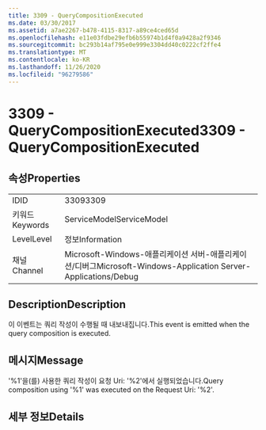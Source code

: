 ```yaml
---
title: 3309 - QueryCompositionExecuted
ms.date: 03/30/2017
ms.assetid: a7ae2267-b478-4115-8317-a89ce4ced65d
ms.openlocfilehash: e11e03fdbe29efb6b55974b1d4f0a9428a2f9346
ms.sourcegitcommit: bc293b14af795e0e999e3304dd40c0222cf2ffe4
ms.translationtype: MT
ms.contentlocale: ko-KR
ms.lasthandoff: 11/26/2020
ms.locfileid: "96279586"
---
```

# <a name="3309---querycompositionexecuted"></a><span data-ttu-id="ef431-102">3309 - QueryCompositionExecuted</span><span class="sxs-lookup"><span data-stu-id="ef431-102">3309 - QueryCompositionExecuted</span></span>

## <a name="properties"></a><span data-ttu-id="ef431-103">속성</span><span class="sxs-lookup"><span data-stu-id="ef431-103">Properties</span></span>  
  
|||  
|-|-|  
|<span data-ttu-id="ef431-104">ID</span><span class="sxs-lookup"><span data-stu-id="ef431-104">ID</span></span>|<span data-ttu-id="ef431-105">3309</span><span class="sxs-lookup"><span data-stu-id="ef431-105">3309</span></span>|  
|<span data-ttu-id="ef431-106">키워드</span><span class="sxs-lookup"><span data-stu-id="ef431-106">Keywords</span></span>|<span data-ttu-id="ef431-107">ServiceModel</span><span class="sxs-lookup"><span data-stu-id="ef431-107">ServiceModel</span></span>|  
|<span data-ttu-id="ef431-108">Level</span><span class="sxs-lookup"><span data-stu-id="ef431-108">Level</span></span>|<span data-ttu-id="ef431-109">정보</span><span class="sxs-lookup"><span data-stu-id="ef431-109">Information</span></span>|  
|<span data-ttu-id="ef431-110">채널</span><span class="sxs-lookup"><span data-stu-id="ef431-110">Channel</span></span>|<span data-ttu-id="ef431-111">Microsoft-Windows-애플리케이션 서버-애플리케이션/디버그</span><span class="sxs-lookup"><span data-stu-id="ef431-111">Microsoft-Windows-Application Server-Applications/Debug</span></span>|  
  
## <a name="description"></a><span data-ttu-id="ef431-112">Description</span><span class="sxs-lookup"><span data-stu-id="ef431-112">Description</span></span>  

 <span data-ttu-id="ef431-113">이 이벤트는 쿼리 작성이 수행될 때 내보내집니다.</span><span class="sxs-lookup"><span data-stu-id="ef431-113">This event is emitted when the query composition is executed.</span></span>  
  
## <a name="message"></a><span data-ttu-id="ef431-114">메시지</span><span class="sxs-lookup"><span data-stu-id="ef431-114">Message</span></span>  

 <span data-ttu-id="ef431-115">'%1'을(를) 사용한 쿼리 작성이 요청 Uri: '%2'에서 실행되었습니다.</span><span class="sxs-lookup"><span data-stu-id="ef431-115">Query composition using '%1' was executed on the Request Uri: '%2'.</span></span>  
  
## <a name="details"></a><span data-ttu-id="ef431-116">세부 정보</span><span class="sxs-lookup"><span data-stu-id="ef431-116">Details</span></span>

